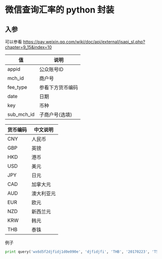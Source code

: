 # 微信查询汇率的 python 封装

## 入参
可以参看 https://pay.weixin.qq.com/wiki/doc/api/external/jsapi_sl.php?chapter=9_15&index=10

| 值         | 说明             |
| ---        | ---              |
| appid      | 公众账号ID       |
| mch_id     | 商户号           |
| fee_type   | 参看下方货币编码 |
| date       | 日期             |
| key        | 币种             |
| sub_mch_id | 子商户号(选填)   |

| 货币编码 | 中文说明   |
|----------|------------|
| CNY      | 人民币     |
| GBP      | 英镑       |
| HKD      | 港币       |
| USD      | 美元       |
| JPY      | 日元       |
| CAD      | 加拿大元   |
| AUD      | 澳大利亚元 |
| EUR      | 欧元       |
| NZD      | 新西兰元   |
| KRW      | 韩元       |
| THB      | 泰铢       |



例子

```python
print query('wx6d5f2djfidj1d0e090e', 'djfidjfi', 'THB', '20170223', 'T5iab0cX9Xem9KP0zLUldjifdifhywEYw7')
```
